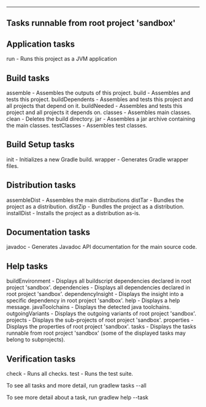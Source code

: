 ------------------------------------------------------------
Tasks runnable from root project 'sandbox'
------------------------------------------------------------

Application tasks
-----------------
run - Runs this project as a JVM application

Build tasks
-----------
assemble - Assembles the outputs of this project.
build - Assembles and tests this project.
buildDependents - Assembles and tests this project and all projects that depend on it.
buildNeeded - Assembles and tests this project and all projects it depends on.
classes - Assembles main classes.
clean - Deletes the build directory.
jar - Assembles a jar archive containing the main classes.
testClasses - Assembles test classes.

Build Setup tasks
-----------------
init - Initializes a new Gradle build.
wrapper - Generates Gradle wrapper files.

Distribution tasks
------------------
assembleDist - Assembles the main distributions
distTar - Bundles the project as a distribution.
distZip - Bundles the project as a distribution.
installDist - Installs the project as a distribution as-is.

Documentation tasks
-------------------
javadoc - Generates Javadoc API documentation for the main source code.

Help tasks
----------
buildEnvironment - Displays all buildscript dependencies declared in root project 'sandbox'.
dependencies - Displays all dependencies declared in root project 'sandbox'.
dependencyInsight - Displays the insight into a specific dependency in root project 'sandbox'.
help - Displays a help message.
javaToolchains - Displays the detected java toolchains.
outgoingVariants - Displays the outgoing variants of root project 'sandbox'.
projects - Displays the sub-projects of root project 'sandbox'.
properties - Displays the properties of root project 'sandbox'.
tasks - Displays the tasks runnable from root project 'sandbox' (some of the displayed tasks may belong to subprojects).

Verification tasks
------------------
check - Runs all checks.
test - Runs the test suite.

To see all tasks and more detail, run gradlew tasks --all

To see more detail about a task, run gradlew help --task <task>
